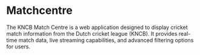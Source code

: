# Matchcentre
The KNCB Match Centre is a web application designed to display cricket match information from the Dutch cricket league (KNCB). It provides real-time match data, live streaming capabilities, and advanced filtering options for users.
